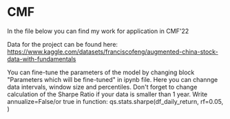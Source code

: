 # CMF
In the file below you can find my work for application in CMF'22

Data for the project can be found here: https://www.kaggle.com/datasets/franciscofeng/augmented-china-stock-data-with-fundamentals

You can fine-tune the parameters of the model by changing block "Parameters which will be fine-tuned" in ipynb file. 
Here you can channge data intervals, window size and percentiles. Don't forget to change calculation of the Sharpe Ratio if your data is smaller than 1 year. 
Write annualize=False/or true in function: qs.stats.sharpe(df_daily_return, rf=0.05, )
